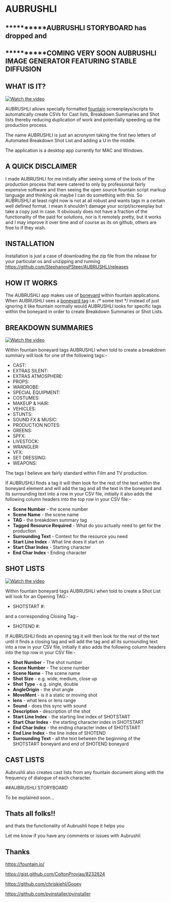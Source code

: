 # AUBRUSHLI

## **********AUBRUSHLI STORYBOARD has dropped and
## **********COMING VERY SOON AUBRUSHLI IMAGE GENERATOR FEATURING STABLE DIFFUSION

## WHAT IS IT?

[![Watch the video](https://img.youtube.com/vi/iqfSt_0BC3E/maxresdefault.jpg)](https://www.youtube.com/watch?v=iqfSt_0BC3E)

AUBRUSHLI allows specially formatted [fountain](https://fountain.io/) screenplays/scripts to automatically create CSVs for Cast lists, Breakdown Summaries and Shot lists thereby reducing duplication of work and potentially speeding up the production process. 

The name AUBRUSHLI is just an acronynm taking the first two letters of Automated Breakdown Shot List and adding a U in the middle. 

The application is a desktop app currently for MAC and Windows. 

## A QUICK DISCLAIMER

I made AUBRUSHLI for me initially after seeing some of the tools of the production process that were catered to only by professional fairly expensive software and then seeing the open source fountain script markup language and thinking ok maybe I can do something with this. So AUBRUSHLI at least right now is not at all robust and wants tags in a certain well defined format. I mean it shouldn't damage your script/screenplay but take a copy just in case. It obviously does not have a fraction of the functionality of the paid for solutions, nor is it remotely pretty, but it works and I may improve it over time and of course as its on github, others are free to if they wish. 

## INSTALLATION

Installation is just a case of downloading the zip file from the release for your particular os and unzipping and running https://github.com/StephanosPSteer/AUBRUSHLI/releases

## HOW IT WORKS

The AUBRUSHLI app makes use of [boneyard](https://fountain.io/syntax#section-bone) within fountain applications. When AUBRUSHLI sees a [boneyard tag](https://fountain.io/syntax#section-bone) i.e. /* some text */ instead of just ignoring it like fountain normally would AUBRUSHLI looks for specific tags within the boneyard in order to create Breakdown Summaries or Shot Lists.  

## BREAKDOWN SUMMARIES

[![Watch the video](https://img.youtube.com/vi/jxFoaLxFhfI/maxresdefault.jpg)](https://www.youtube.com/watch?v=jxFoaLxFhfI)



Within fountain boneyard tags AUBRUSHLI when told to create a breakdown summary will look for one of the following tags:-

* CAST:
* EXTRAS SILENT: 
* EXTRAS ATMOSPHERE: 
* PROPS: 
* WARDROBE:
* SPECIAL EQUIPMENT:
* COSTUMES:
* MAKEUP & HAIR:
* VEHICLES:
* STUNTS: 
* SOUND FX & MUSIC:
* PRODUCTION NOTES:
* GREENS:
* SPFX:
* LIVESTOCK:
* WRANGLER:
* VFX: 
* SET DRESSING:
* WEAPONS:

The tags I believe are fairly standard within Film and TV production. 

If AUBRUSHLI finds a tag it will then look for the rest of the text within the boneyard element and will add the tag and all the text in the boneyard and its surrounding text into a row in your CSV file, initially it also adds the following column headers into the top row in your CSV file:-

* **Scene Number** - the scene number
* **Scene Name** - the scene name
* **TAG** - the breakdown summary tag 
* **Tagged Resource Required** - What do you actually need to get for the production
* **Surrounding Text** - Context for the resource you need
* **Start Line Index** - What line does it start on
* **Start Char Index** - Starting character
* **End Char Index** - Ending character

## SHOT LISTS

[![Watch the video](https://img.youtube.com/vi/Suh_3SY9-ZY/maxresdefault.jpg)](https://www.youtube.com/watch?v=Suh_3SY9-ZY)

Within fountain boneyard tags AUBRUSHLI when told to create a Shot List will look for an Opening TAG:-

* SHOTSTART #:

and a corresponding Closing Tag:-

* SHOTEND #:

If AUBRUSHLI finds an opening tag it will then look for the rest of the text until it finds a closing tag and will add the tag and all its surrounding text into a row in your CSV file, initially it also adds the following column headers into the top row in your CSV file:-
    
* **Shot Number** - The shot number
* **Scene Number** - The scene number
* **Scene Name** - The scene name
* **Shot Size** - e.g. wide, medium, close up
* **Shot Type** - e.g. single, double 
* **AngleOrigin** - the shot angle
* **MoveMent** - is it a static or moving shot
* **lens** - what lens or lens range
* **Sound** - does this sync with sound
* **Description** - description of the shot
* **Start Line Index** - the starting line index of SHOTSTART
* **Start Char Index** - the starting character index in SHOTSTART
* **End Char Index** - the ending character index of SHOTSTART
* **End Line Index** - the line index of SHOTEND
* **Surrounding Text** - all the text between the beginning of the SHOTSTART boneyard and end of SHOTEND boneyard

## CAST LISTS

Aubrushli also creates cast lists from any fountain document along with the frequency of dialogue of each character.


##AUBRUSHLI STORYBOARD

To be explained soon...

## Thats all folks!!

and thats the functionality of Aubrushli hope it helps you

Let me know if you have any comments or issues with Aubrushli


## Thanks

https://fountain.io/

https://gist.github.com/ColtonProvias/8232624

https://github.com/chriskiehl/Gooey

https://github.com/pyinstaller/pyinstaller
